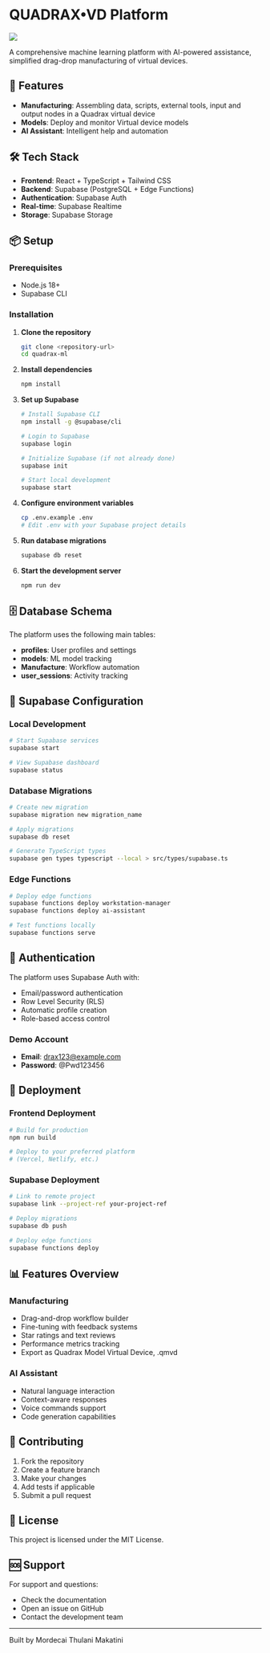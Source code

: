# QUADRAX•VD Platform
<img src={![image6](https://github.com/user-attachments/assets/afc14666-4819-4326-9190-225e7abd64b4)} />


A comprehensive machine learning platform with AI-powered assistance, simplified drag-drop manufacturing of virtual devices.

## 🚀 Features

- **Manufacturing**: Assembling data, scripts, external tools, input and output nodes in a Quadrax virtual device
- **Models**: Deploy and monitor Virtual device models
- **AI Assistant**: Intelligent help and automation

## 🛠️ Tech Stack

- **Frontend**: React + TypeScript + Tailwind CSS
- **Backend**: Supabase (PostgreSQL + Edge Functions)
- **Authentication**: Supabase Auth
- **Real-time**: Supabase Realtime
- **Storage**: Supabase Storage

## 📦 Setup

### Prerequisites

- Node.js 18+
- Supabase CLI

### Installation

1. **Clone the repository**
   ```bash
   git clone <repository-url>
   cd quadrax-ml
   ```

2. **Install dependencies**
   ```bash
   npm install
   ```

3. **Set up Supabase**
   ```bash
   # Install Supabase CLI
   npm install -g @supabase/cli

   # Login to Supabase
   supabase login

   # Initialize Supabase (if not already done)
   supabase init

   # Start local development
   supabase start
   ```

4. **Configure environment variables**
   ```bash
   cp .env.example .env
   # Edit .env with your Supabase project details
   ```

5. **Run database migrations**
   ```bash
   supabase db reset
   ```

6. **Start the development server**
   ```bash
   npm run dev
   ```

## 🗄️ Database Schema

The platform uses the following main tables:

- **profiles**: User profiles and settings
- **models**: ML model tracking
- **Manufacture**: Workflow automation
- **user_sessions**: Activity tracking

## 🔧 Supabase Configuration

### Local Development

```bash
# Start Supabase services
supabase start

# View Supabase dashboard
supabase status
```

### Database Migrations

```bash
# Create new migration
supabase migration new migration_name

# Apply migrations
supabase db reset

# Generate TypeScript types
supabase gen types typescript --local > src/types/supabase.ts
```

### Edge Functions

```bash
# Deploy edge functions
supabase functions deploy workstation-manager
supabase functions deploy ai-assistant

# Test functions locally
supabase functions serve
```

## 🔐 Authentication

The platform uses Supabase Auth with:

- Email/password authentication
- Row Level Security (RLS)
- Automatic profile creation
- Role-based access control

### Demo Account

- **Email**: drax123@example.com
- **Password**: @Pwd123456

## 🚀 Deployment

### Frontend Deployment

```bash
# Build for production
npm run build

# Deploy to your preferred platform
# (Vercel, Netlify, etc.)
```

### Supabase Deployment

```bash
# Link to remote project
supabase link --project-ref your-project-ref

# Deploy migrations
supabase db push

# Deploy edge functions
supabase functions deploy
```

## 📊 Features Overview

### Manufacturing
- Drag-and-drop workflow builder
- Fine-tuning with feedback systems
- Star ratings and text reviews
- Performance metrics tracking
- Export as Quadrax Model Virtual Device, .qmvd

### AI Assistant
- Natural language interaction
- Context-aware responses
- Voice commands support
- Code generation capabilities

## 🤝 Contributing

1. Fork the repository
2. Create a feature branch
3. Make your changes
4. Add tests if applicable
5. Submit a pull request

## 📄 License

This project is licensed under the MIT License.

## 🆘 Support

For support and questions:
- Check the documentation
- Open an issue on GitHub
- Contact the development team

---

Built by Mordecai Thulani Makatini
